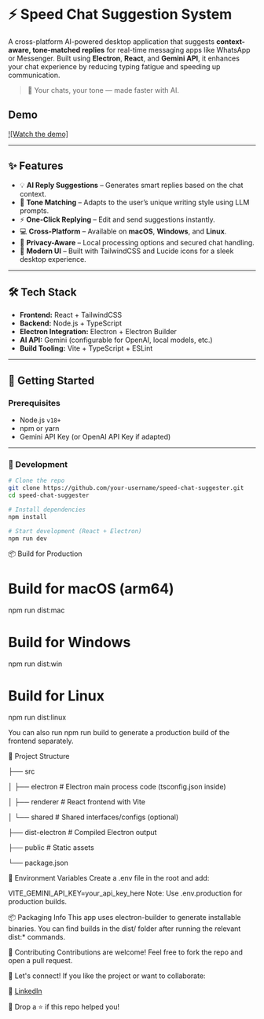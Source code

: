 # ⚡ Speed Chat Suggestion System

A cross-platform AI-powered desktop application that suggests **context-aware, tone-matched replies** for real-time messaging apps like WhatsApp or Messenger. Built using **Electron**, **React**, and **Gemini API**, it enhances your chat experience by reducing typing fatigue and speeding up communication.

> 🧠 Your chats, your tone — made faster with AI.


## Demo
[![Watch the demo]](https://youtu.be/74U89rqjy7c?si=dis1J8-oHxZYb9R4)

---

## ✨ Features

- 💡 **AI Reply Suggestions** – Generates smart replies based on the chat context.
- 🧬 **Tone Matching** – Adapts to the user’s unique writing style using LLM prompts.
- ⚡ **One-Click Replying** – Edit and send suggestions instantly.
- 💻 **Cross-Platform** – Available on **macOS**, **Windows**, and **Linux**.
- 🔐 **Privacy-Aware** – Local processing options and secured chat handling.
- 🎨 **Modern UI** – Built with TailwindCSS and Lucide icons for a sleek desktop experience.

---

## 🛠️ Tech Stack

- **Frontend:** React + TailwindCSS
- **Backend:** Node.js + TypeScript
- **Electron Integration:** Electron + Electron Builder
- **AI API:** Gemini (configurable for OpenAI, local models, etc.)
- **Build Tooling:** Vite + TypeScript + ESLint

---

## 🚀 Getting Started

### Prerequisites

- Node.js `v18+`
- npm or yarn
- Gemini API Key (or OpenAI API Key if adapted)

---

### 🧪 Development

```bash
# Clone the repo
git clone https://github.com/your-username/speed-chat-suggester.git
cd speed-chat-suggester

# Install dependencies
npm install

# Start development (React + Electron)
npm run dev

```

📦 Build for Production

# Build for macOS (arm64)
npm run dist:mac

# Build for Windows
npm run dist:win

# Build for Linux
npm run dist:linux

You can also run npm run build to generate a production build of the frontend separately.


📁 Project Structure

├── src

│   ├── electron         # Electron main process code (tsconfig.json inside)

│   ├── renderer         # React frontend with Vite

│   └── shared           # Shared interfaces/configs (optional)

├── dist-electron        # Compiled Electron output

├── public               # Static assets

└── package.json


🔑 Environment Variables
Create a .env file in the root and add:

VITE_GEMINI_API_KEY=your_api_key_here
Note: Use .env.production for production builds.

📦 Packaging Info
This app uses electron-builder to generate installable binaries. You can find builds in the dist/ folder after running the relevant dist:* commands.

🤝 Contributing
Contributions are welcome! Feel free to fork the repo and open a pull request.

🔗 Let's connect!
If you like the project or want to collaborate:

💼 [LinkedIn](https://www.linkedin.com/in/faraz-mohammed-162289227)

💬 Drop a ⭐ if this repo helped you!
